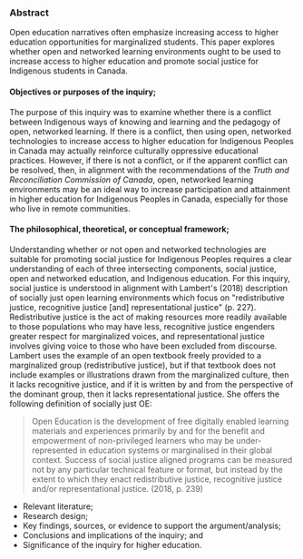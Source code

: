### Abstract
Open education narratives often emphasize increasing access to higher education opportunities for marginalized students. This paper explores whether open and networked learning environments ought to be used to increase access to higher education and promote social justice for Indigenous students in Canada.

#### Objectives or purposes of the inquiry;

The purpose of this inquiry was to examine whether there is a conflict between Indigenous ways of knowing and learning and the pedagogy of open, networked learning. If there is a conflict, then using open, networked technologies to increase access to higher education for Indigenous Peoples in Canada may actually reinforce culturally oppressive educational practices. However, if there is not a conflict, or if the apparent conflict can be resolved, then, in alignment with the recommendations of the *Truth and Reconciliation Commission of Canada*, open, networked learning environments may be an ideal way to increase participation and attainment in higher education for Indigenous Peoples in Canada, especially for those who live in remote communities.

#### The philosophical, theoretical, or conceptual framework;

Understanding whether or not open and networked technologies are suitable for promoting social justice for Indigenous Peoples requires a clear understanding of each of three intersecting components, social justice, open and networked education, and Indigenous education. For this inquiry, social justice is understood in alignment with Lambert's (2018) description of socially just open learning environments which focus on "redistributive justice, recognitive justice [and] representational justice" (p. 227). Redistributive justice is the act of making resources more readily available to those populations who may have less, recognitive justice engenders greater respect for marginalized voices, and representational justice involves giving voice to those who have been excluded from discourse. Lambert uses the example of an open textbook freely provided to a marginalized group (redistributive justice), but if that textbook does not include examples or illustrations drawn from the marginalized culture, then it lacks recognitive justice, and if it is written by and from the perspective of the dominant group, then it lacks representational justice. She offers the following definition of socially just OE:

> Open Education is the development of free digitally enabled learning materials and experiences primarily by and for the benefit and empowerment of non-privileged learners who may be under-represented in education systems or marginalised in their global context. Success of social justice aligned programs can be measured not by any particular technical feature or format, but instead by the extent to which they enact redistributive justice, recognitive justice and/or representational justice. (2018, p. 239)


- Relevant literature;
- Research design;
- Key findings, sources, or evidence to support the argument/analysis;
- Conclusions and implications of the inquiry; and
- Significance of the inquiry for higher education.

